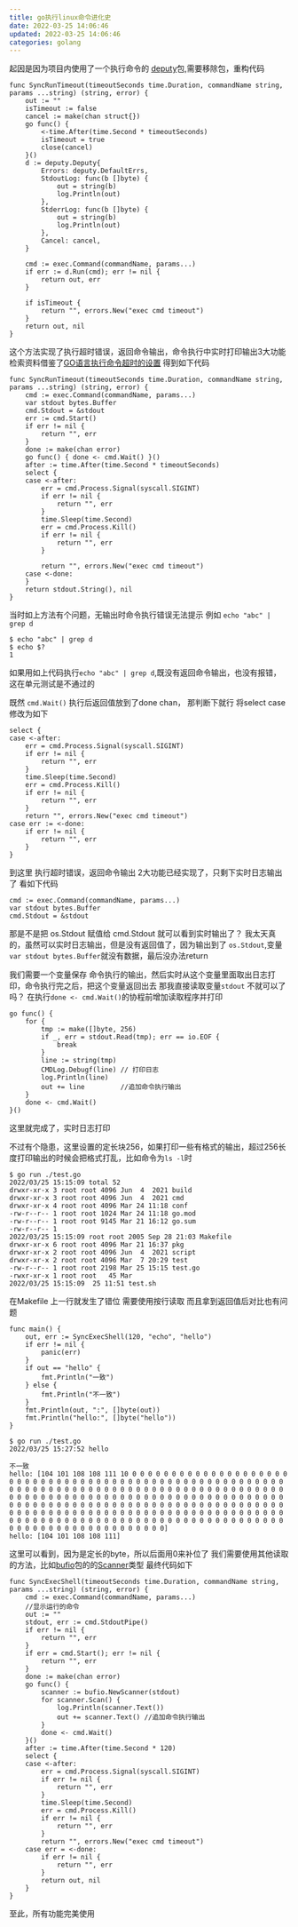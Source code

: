 ```yaml
---
title: go执行linux命令进化史
date: 2022-03-25 14:06:46
updated: 2022-03-25 14:06:46
categories: golang
---
```


起因是因为项目内使用了一个执行命令的 [deputy](https://github.com/natefinch/deputy)包,需要移除包，重构代码
```
func SyncRunTimeout(timeoutSeconds time.Duration, commandName string, params ...string) (string, error) {
	out := ""
	isTimeout := false
	cancel := make(chan struct{})
	go func() {
		<-time.After(time.Second * timeoutSeconds)
		isTimeout = true
		close(cancel)
	}()
	d := deputy.Deputy{
		Errors: deputy.DefaultErrs,
		StdoutLog: func(b []byte) {
			out = string(b)
			log.Println(out)
		},
		StderrLog: func(b []byte) {
			out = string(b)
			log.Println(out)
		},
		Cancel: cancel,
	}

	cmd := exec.Command(commandName, params...)
	if err := d.Run(cmd); err != nil {
		return out, err
	}

	if isTimeout {
		return "", errors.New("exec cmd timeout")
	}
	return out, nil
}
```
这个方法实现了执行超时错误，返回命令输出，命令执行中实时打印输出3大功能
检索资料借鉴了[GO语言执行命令超时的设置](https://linkscue.com/posts/2018-06-03-golang-exec-command-timeout-trace/)
得到如下代码
```
func SyncRunTimeout(timeoutSeconds time.Duration, commandName string, params ...string) (string, error) {
	cmd := exec.Command(commandName, params...)
	var stdout bytes.Buffer
	cmd.Stdout = &stdout
	err := cmd.Start()
	if err != nil {
		return "", err
	}
	done := make(chan error)
	go func() { done <- cmd.Wait() }()
	after := time.After(time.Second * timeoutSeconds)
	select {
	case <-after:
		err = cmd.Process.Signal(syscall.SIGINT)
		if err != nil {
			return "", err
		}
		time.Sleep(time.Second)
		err = cmd.Process.Kill()
		if err != nil {
			return "", err
		}

		return "", errors.New("exec cmd timeout")
	case <-done:
	}
	return stdout.String(), nil
}
```
当时如上方法有个问题，无输出时命令执行错误无法提示
例如 `echo "abc" | grep d`
```
$ echo "abc" | grep d
$ echo $?
1
```
如果用如上代码执行`echo "abc" | grep d`,既没有返回命令输出，也没有报错，这在单元测试是不通过的
<!-- more -->
既然 `cmd.Wait()` 执行后返回值放到了done chan， 那判断下就行
将select case 修改为如下
```
select {
case <-after:
    err = cmd.Process.Signal(syscall.SIGINT)
    if err != nil {
        return "", err
    }
    time.Sleep(time.Second)
    err = cmd.Process.Kill()
    if err != nil {
        return "", err
    }
    return "", errors.New("exec cmd timeout")
case err := <-done:
    if err != nil {
        return "", err
    }
}
```
到这里 执行超时错误，返回命令输出 2大功能已经实现了，只剩下实时日志输出了
看如下代码
```
cmd := exec.Command(commandName, params...)
var stdout bytes.Buffer
cmd.Stdout = &stdout
```
那是不是把 os.Stdout 赋值给 cmd.Stdout 就可以看到实时输出了？
我太天真的，虽然可以实时日志输出，但是没有返回值了，因为输出到了 `os.Stdout`,变量`var stdout bytes.Buffer`就没有数据，最后没办法return

我们需要一个变量保存 命令执行的输出，然后实时从这个变量里面取出日志打印，命令执行完之后，把这个变量返回出去
那我直接读取变量`stdout` 不就可以了吗？
在执行`done <- cmd.Wait()`的协程前增加读取程序并打印
```
go func() {
    for {
        tmp := make([]byte, 256)
        if _, err = stdout.Read(tmp); err == io.EOF {
            break
        }
        line := string(tmp)
        CMDLog.Debugf(line) // 打印日志
        log.Println(line)
        out += line         //追加命令执行输出
    }
    done <- cmd.Wait()
}() 
```
这里就完成了，实时日志打印

不过有个隐患，这里设置的定长块256，如果打印一些有格式的输出，超过256长度打印输出的时候会把格式打乱，比如命令为`ls -l`时
```
$ go run ./test.go 
2022/03/25 15:15:09 total 52
drwxr-xr-x 3 root root 4096 Jun  4  2021 build
drwxr-xr-x 3 root root 4096 Jun  4  2021 cmd
drwxr-xr-x 4 root root 4096 Mar 24 11:18 conf
-rw-r--r-- 1 root root 1024 Mar 24 11:18 go.mod
-rw-r--r-- 1 root root 9145 Mar 21 16:12 go.sum
-rw-r--r-- 1 
2022/03/25 15:15:09 root root 2005 Sep 28 21:03 Makefile
drwxr-xr-x 6 root root 4096 Mar 21 16:37 pkg
drwxr-xr-x 2 root root 4096 Jun  4  2021 script
drwxr-xr-x 2 root root 4096 Mar  7 20:29 test
-rw-r--r-- 1 root root 2198 Mar 25 15:15 test.go
-rwxr-xr-x 1 root root   45 Mar
2022/03/25 15:15:09  25 11:51 test.sh
```
在Makefile 上一行就发生了错位
需要使用按行读取
而且拿到返回值后对比也有问题
```
func main() {
	out, err := SyncExecShell(120, "echo", "hello")
	if err != nil {
		panic(err)
	}
	if out == "hello" {
		fmt.Println("一致")
	} else {
		fmt.Println("不一致")
	}
	fmt.Println(out, ":", []byte(out))
	fmt.Println("hello:", []byte("hello"))
}
```
```
$ go run ./test.go 
2022/03/25 15:27:52 hello

不一致
hello: [104 101 108 108 111 10 0 0 0 0 0 0 0 0 0 0 0 0 0 0 0 0 0 0 0 0 0 0 0 0 0 0 0 0 0 0 0 0 0 0 0 0 0 0 0 0 0 0 0 0 0 0 0 0 0 0 0 0 0 0 0 0 0 0 0 0 0 0 0 0 0 0 0 0 0 0 0 0 0 0 0 0 0 0 0 0 0 0 0 0 0 0 0 0 0 0 0 0 0 0 0 0 0 0 0 0 0 0 0 0 0 0 0 0 0 0 0 0 0 0 0 0 0 0 0 0 0 0 0 0 0 0 0 0 0 0 0 0 0 0 0 0 0 0 0 0 0 0 0 0 0 0 0 0 0 0 0 0 0 0 0 0 0 0 0 0 0 0 0 0 0 0 0 0 0 0 0 0 0 0 0 0 0 0 0 0 0 0 0 0 0 0 0 0 0 0 0 0 0 0 0 0 0 0 0 0 0 0 0 0 0 0 0 0 0 0 0 0 0 0 0 0 0 0 0 0 0 0 0 0 0 0 0 0 0 0 0 0 0 0 0 0 0 0 0 0 0 0 0 0 0 0 0 0 0 0]
hello: [104 101 108 108 111]
```
这里可以看到，因为是定长的byte，所以后面用0来补位了
我们需要使用其他读取的方法，比如[bufio](https://pkg.go.dev/bufio)包的的[Scanner](https://pkg.go.dev/bufio#Scanner)类型
最终代码如下
```
func SyncExecShell(timeoutSeconds time.Duration, commandName string, params ...string) (string, error) {
	cmd := exec.Command(commandName, params...)
	//显示运行的命令
	out := ""
	stdout, err := cmd.StdoutPipe()
	if err != nil {
		return "", err
	}
	if err = cmd.Start(); err != nil {
		return "", err
	}
	done := make(chan error)
	go func() {
		scanner := bufio.NewScanner(stdout)
		for scanner.Scan() {
			log.Println(scanner.Text())
			out += scanner.Text() //追加命令执行输出
		}
		done <- cmd.Wait()
	}()
	after := time.After(time.Second * 120)
	select {
	case <-after:
		err = cmd.Process.Signal(syscall.SIGINT)
		if err != nil {
			return "", err
		}
		time.Sleep(time.Second)
		err = cmd.Process.Kill()
		if err != nil {
			return "", err
		}
		return "", errors.New("exec cmd timeout")
	case err = <-done:
		if err != nil {
			return "", err
		}
		return out, nil
	}
}
```

至此，所有功能完美使用